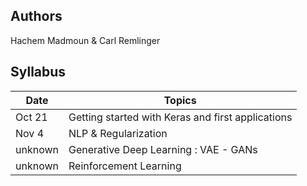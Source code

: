 ## Authors
Hachem Madmoun & Carl Remlinger

## Syllabus


| Date    | Topics | 
|-------- | ---------------- |
| Oct 21  | Getting started with Keras and first applications | 
| Nov 4   | NLP & Regularization | 
| unknown | Generative Deep Learning : VAE - GANs | 
| unknown | Reinforcement Learning | 
 


